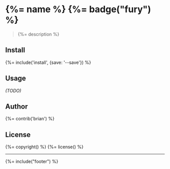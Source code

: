 # {%= name %} {%= badge("fury") %}

> {%= description %}

## Install
{%= include('install', {save: '--save'}) %}

## Usage

_(TODO)_

## Author
{%= contrib('brian') %}

## License
{%= copyright() %}
{%= license() %}

***

{%= include("footer") %}

